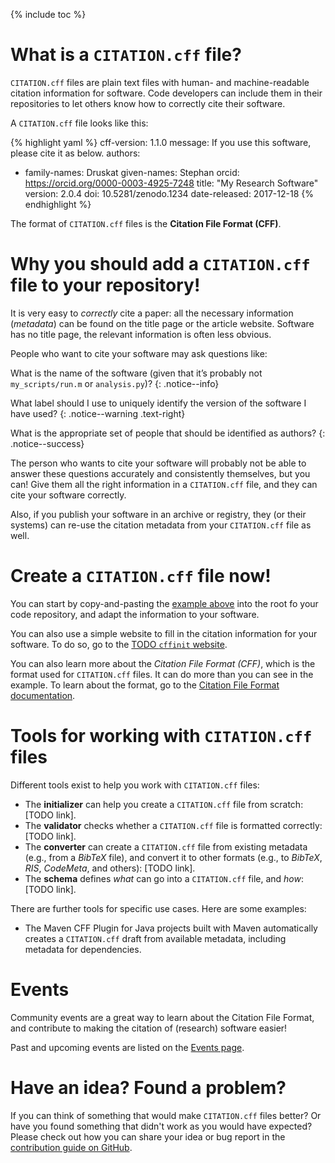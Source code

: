 ---
---

{% include toc %}

# What is a `CITATION.cff` file?

`CITATION.cff` files are plain text files with human- and machine-readable citation information for software.
Code developers can include them in their repositories to let others know how to correctly cite their software.

A `CITATION.cff` file looks like this:

{% highlight yaml %}
cff-version: 1.1.0
message: If you use this software, please cite it as below.
authors:
  - family-names: Druskat
    given-names: Stephan
    orcid: https://orcid.org/0000-0003-4925-7248
title: "My Research Software"
version: 2.0.4
doi: 10.5281/zenodo.1234
date-released: 2017-12-18
{% endhighlight %}

The format of `CITATION.cff` files is the **Citation File Format (CFF)**.

# Why you should add a `CITATION.cff` file to your repository!

It is very easy to *correctly* cite a paper: all the necessary information (*metadata*) can be found on the title page or the article website.
Software has no title page, the relevant information is often less obvious.

People who want to cite your software may ask questions like:

<i class="fa fa-question-circle"></i> What is the name of the software (given that it’s probably not `my_scripts/run.m` or `analysis.py`)?
{: .notice--info}

<i class="fa fa-question-circle"></i> What label should I use to uniquely identify the version of the software I have used?
{: .notice--warning .text-right}

<i class="fa fa-question-circle"></i> What is the appropriate set of people that should be identified as authors?
{: .notice--success}


The person who wants to cite your software will probably not be able to answer these questions accurately and consistently themselves, but you can!
Give them all the right information in a `CITATION.cff` file, and they can cite your software correctly.

Also, if you publish your software in an archive or registry, they (or their systems) can re-use the citation metadata from your `CITATION.cff` file as well.

# Create a `CITATION.cff` file now!

You can start by copy-and-pasting the [example above](#what-is-a-citation-cff-file) into the root fo your code repository, and adapt the information to your software.

You can also use a simple website to fill in the citation information for your software.
To do so, go to the [TODO `cffinit` website]().

You can also learn more about the *Citation File Format (CFF)*, which is the format used for `CITATION.cff` files.
It can do more than you can see in the example.
To learn about the format, go to the [Citation File Format documentation](https://github.com/citation-file-format/citation-file-format/blob/master/README.md).

# Tools for working with `CITATION.cff` files

Different tools exist to help you work with `CITATION.cff` files:

- The **initializer** can help you create a `CITATION.cff` file from scratch: [TODO link].
- The **validator** checks whether a `CITATION.cff` file is formatted correctly: [TODO link].
- The **converter** can create a `CITATION.cff` file from existing metadata (e.g., from a *BibTeX* file), and convert it to other formats (e.g., to *BibTeX*, *RIS*, *CodeMeta*, and others): [TODO link].
- The **schema** defines *what* can go into a `CITATION.cff` file, and *how*: [TODO link].

There are further tools for specific use cases. Here are some examples:

- The Maven CFF Plugin for Java projects built with Maven automatically creates a `CITATION.cff` draft from available metadata, including metadata for dependencies.

# Events

Community events are a great way to learn about the Citation File Format, and contribute to making the citation of (research) software easier!

Past and upcoming events are listed on the [Events page](./events/).

# Have an idea? Found a problem?

If you can think of something that would make `CITATION.cff` files better? Or have you found something that didn't work as you would have expected?
Please check out how you can share your idea or bug report in the [contribution guide on GitHub](https://github.com/citation-file-format/citation-file-format/blob/master/CONTRIBUTING.md).

